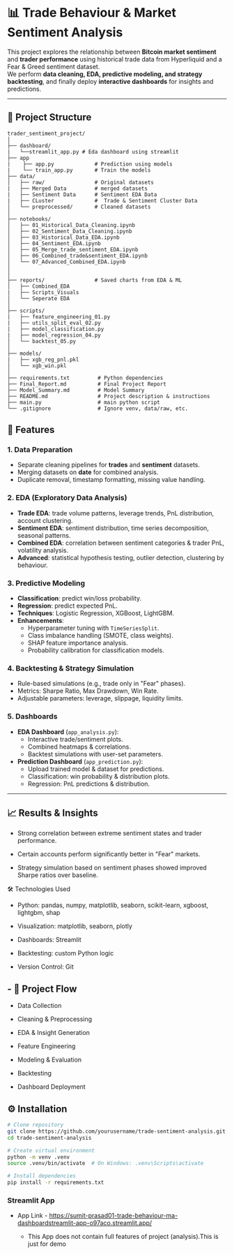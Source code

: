 # 📊 Trade Behaviour & Market Sentiment Analysis

This project explores the relationship between **Bitcoin market sentiment** and **trader performance** using historical trade data from Hyperliquid and a Fear & Greed sentiment dataset.  
We perform **data cleaning, EDA, predictive modeling, and strategy backtesting**, and finally deploy **interactive dashboards** for insights and predictions.

---

## 📁 Project Structure

```
trader_sentiment_project/
│
├── dashboard/
|   └──streamlit_app.py # Eda dashboard using streamlit
├── app
|    ├── app.py             # Prediction using models 
|    └── train_app.py       # Train the models
├── data/
│   ├── raw/                # Original datasets
|   ├── Merged Data         # merged datasets
|   ├── Sentiment Data      # Sentiment EDA Data
|   ├── CLuster             #  Trade & Sentiment Cluster Data
│   └── preprocessed/       # Cleaned datasets
│
├── notebooks/
│   ├── 01_Historical_Data_Cleaning.ipynb
│   ├── 02_Sentiment_Data_Cleaning.ipynb
│   ├── 03_Historical_Data_EDA.ipynb
│   ├── 04_Sentiment_EDA.ipynb
│   ├── 05_Merge_trade_sentiment_EDA.ipynb
│   ├── 06_Combined_trade&sentiment_EDA.ipynb
│   └── 07_Advanced_Combined_EDA.ipynb
│   
│
├── reports/                # Saved charts from EDA & ML
│   ├── Combined_EDA 
|   ├── Scripts_Visuals        
│   └── Seperate EDA
│
├── scripts/
|   ├── feature_engineering_01.py
|   ├── utils_split_eval_02.py
|   ├── model_classification.py
|   ├── model_regression_04.py
│   └── backtest_05.py               
│
├── models/
|   ├── xgb_reg_pnl.pkl
│   └── xgb_win.pkl         
│
├── requirements.txt         # Python dependencies
├── Final_Report.md          # Final Project Report 
├── Model_Summary.md         # Model Summary
├── README.md                # Project description & instructions
├── main.py                  # main python script
└── .gitignore               # Ignore venv, data/raw, etc.

```
## 📌 Features

### 1. **Data Preparation**
- Separate cleaning pipelines for **trades** and **sentiment** datasets.
- Merging datasets on **date** for combined analysis.
- Duplicate removal, timestamp formatting, missing value handling.

### 2. **EDA (Exploratory Data Analysis)**
- **Trade EDA**: trade volume patterns, leverage trends, PnL distribution, account clustering.
- **Sentiment EDA**: sentiment distribution, time series decomposition, seasonal patterns.
- **Combined EDA**: correlation between sentiment categories & trader PnL, volatility analysis.
- **Advanced**: statistical hypothesis testing, outlier detection, clustering by behaviour.

### 3. **Predictive Modeling**
- **Classification**: predict win/loss probability.
- **Regression**: predict expected PnL.
- **Techniques**: Logistic Regression, XGBoost, LightGBM.
- **Enhancements**:
  - Hyperparameter tuning with `TimeSeriesSplit`.
  - Class imbalance handling (SMOTE, class weights).
  - SHAP feature importance analysis.
  - Probability calibration for classification models.

### 4. **Backtesting & Strategy Simulation**
- Rule-based simulations (e.g., trade only in "Fear" phases).
- Metrics: Sharpe Ratio, Max Drawdown, Win Rate.
- Adjustable parameters: leverage, slippage, liquidity limits.

### 5. **Dashboards**
- **EDA Dashboard** (`app_analysis.py`):
  - Interactive trade/sentiment plots.
  - Combined heatmaps & correlations.
  - Backtest simulations with user-set parameters.
- **Prediction Dashboard** (`app_prediction.py`):
  - Upload trained model & dataset for predictions.
  - Classification: win probability & distribution plots.
  - Regression: PnL predictions & distribution.

---
## 📈 Results & Insights
- Strong correlation between extreme sentiment states and trader performance.

- Certain accounts perform significantly better in "Fear" markets.

- Strategy simulation based on sentiment phases showed improved Sharpe ratios over baseline.

🛠 Technologies Used
- Python: pandas, numpy, matplotlib, seaborn, scikit-learn, xgboost, lightgbm, shap

- Visualization: matplotlib, seaborn, plotly

- Dashboards: Streamlit

- Backtesting: custom Python logic

- Version Control: Git

## - 📅 Project Flow
- Data Collection

- Cleaning & Preprocessing

- EDA & Insight Generation

- Feature Engineering

- Modeling & Evaluation

- Backtesting

- Dashboard Deployment

## ⚙️ Installation

```bash
# Clone repository
git clone https://github.com/yourusername/trade-sentiment-analysis.git
cd trade-sentiment-analysis

# Create virtual environment
python -m venv .venv
source .venv/bin/activate  # On Windows: .venv\Scripts\activate

# Install dependencies
pip install -r requirements.txt
```

### Streamlit App
- App Link - https://sumit-prasad01-trade-behaviour-ma-dashboardstreamlit-app-o97aco.streamlit.app/

  - This App does not contain full features of project (analysis).This is just for demo
